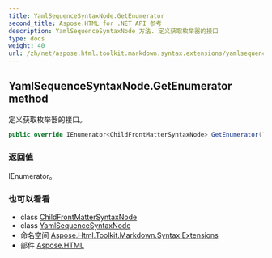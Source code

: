 ```yaml
---
title: YamlSequenceSyntaxNode.GetEnumerator
second_title: Aspose.HTML for .NET API 参考
description: YamlSequenceSyntaxNode 方法. 定义获取枚举器的接口
type: docs
weight: 40
url: /zh/net/aspose.html.toolkit.markdown.syntax.extensions/yamlsequencesyntaxnode/getenumerator/
---
```

## YamlSequenceSyntaxNode.GetEnumerator method

定义获取枚举器的接口。

```csharp
public override IEnumerator<ChildFrontMatterSyntaxNode> GetEnumerator()
```

### 返回值

IEnumerator。

### 也可以看看

* class [ChildFrontMatterSyntaxNode](../../childfrontmattersyntaxnode/)
* class [YamlSequenceSyntaxNode](../)
* 命名空间 [Aspose.Html.Toolkit.Markdown.Syntax.Extensions](../../yamlsequencesyntaxnode/)
* 部件 [Aspose.HTML](../../../)


